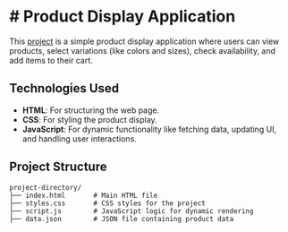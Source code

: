 # # Product Display Application

This  [project](https://abdelouahed06.github.io/Commerce_Abdelaziz_DAAIF_TP/) is a simple product display application where users can view products, select variations (like colors and sizes), check availability, and add items to their cart.

## Technologies Used

- **HTML**: For structuring the web page.
- **CSS**: For styling the product display.
- **JavaScript**: For dynamic functionality like fetching data, updating UI, and handling user interactions.

## Project Structure

```plaintext
project-directory/
├── index.html       # Main HTML file
├── styles.css       # CSS styles for the project
├── script.js        # JavaScript logic for dynamic rendering
├── data.json        # JSON file containing product data
